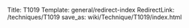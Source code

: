 Title: T1019
Template: general/redirect-index
RedirectLink: /techniques/T1019
save_as: wiki/Technique/T1019/index.html
